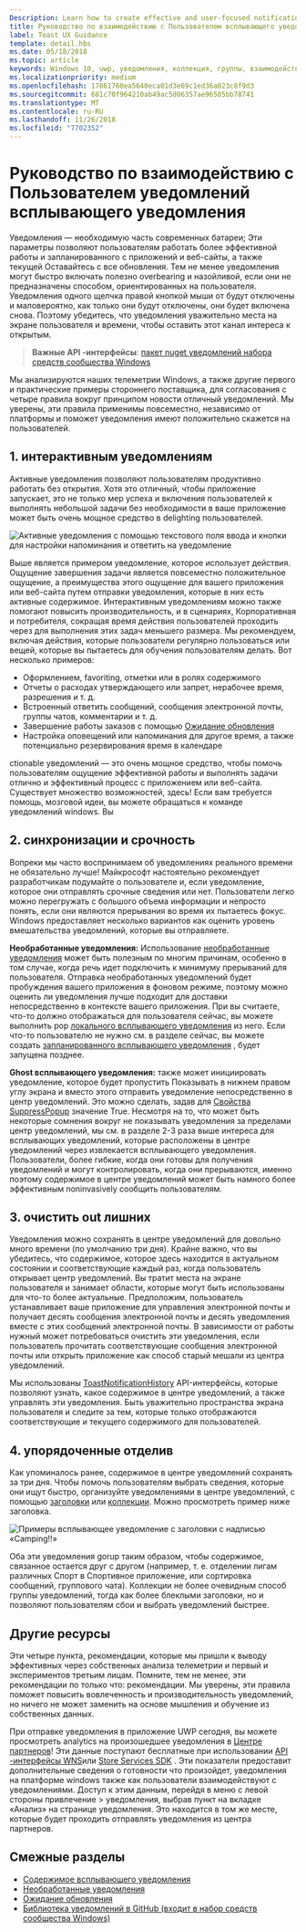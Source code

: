 ```yaml
---
Description: Learn how to create effective and user-focused notifications that make your users productive and happy.
title: Руководство по взаимодействию с Пользователем всплывающего уведомления
label: Toast UX Guidance
template: detail.hbs
ms.date: 05/18/2018
ms.topic: article
keywords: Windows 10, uwp, уведомления, коллекция, группы, взаимодействие с пользователем, руководство по взаимодействию с пользователем, руководство, действие, всплывающее уведомление, центр уведомлений, noninterruptive, эффективных уведомления, неинтрузивного уведомления, активные, управление, упорядочение
ms.localizationpriority: medium
ms.openlocfilehash: 17861760ea5640eca01d3e69c1ed36a023c8f9d3
ms.sourcegitcommit: 681c70f964210ab49ac5d06357ae96505bb78741
ms.translationtype: MT
ms.contentlocale: ru-RU
ms.lasthandoff: 11/26/2018
ms.locfileid: "7702352"
---
```

# <a name="toast-notification-ux-guidance"></a>Руководство по взаимодействию с Пользователем уведомлений всплывающего уведомления
Уведомления — необходимую часть современных батареи; Эти параметры позволяют пользователям работать более эффективной работы и запланированного с приложений и веб-сайты, а также текущей Оставайтесь с все обновления. Тем не менее уведомления могут быстро включать полезно overbearing и назойливой, если они не предназначены способом, ориентированных на пользователя. Уведомления одного щелчка правой кнопкой мыши от будут отключены и маловероятно, как только они будут отключены, они будет включена снова.  Поэтому убедитесь, что уведомления уважительно места на экране пользователя и времени, чтобы оставить этот канал интереса к открытым.

> **Важные API -интерфейсы**: [пакет nuget уведомлений набора средств сообщества Windows](https://www.nuget.org/packages/Microsoft.Toolkit.Uwp.Notifications/)

Мы анализируются наших телеметрии Windows, а также другие первого и практические примеры стороннего поставщика, для согласования с четыре правила вокруг принципом новости отличный уведомлений.  Мы уверены, эти правила применимы повсеместно, независимо от платформы и поможет уведомления имеют положительно скажется на пользователей.

## <a name="1-actionable-notifications"></a>1. интерактивным уведомлениям
Активные уведомления позволяют пользователям продуктивно работать без открытия.  Хотя это отличный, чтобы приложение запускает, это не только мер успеха и включения пользователей к выполнять небольшой задачи без необходимости в ваше приложение может быть очень мощное средство в delighting пользователей.

![Активные уведомления с помощью текстового поля ввода и кнопки для настройки напоминания и ответить на уведомление](images/actionable-notification-example01.png)

Выше является примером уведомление, которое использует действия. Ощущение завершения задачи является повсеместно положительное ощущение, а преимущества этого ощущение для вашего приложения или веб-сайта путем отправки уведомления, которые в них есть активные содержимое. Интерактивным уведомлениям можно также помогают повысить производительность, и в сценариях, Корпоративная и потребителя, сокращая время действия пользователей проходить через для выполнения этих задач меньшего размера. Мы рекомендуем, включая действия, которые пользователи регулярно пользоваться или вещей, которые вы пытаетесь для обучения пользователям делать.  Вот несколько примеров:
* Оформлением, favoriting, отметки или в ролях содержимого
* Отчеты о расходах утверждающего или запрет, нерабочее время, разрешения и т. д.
* Встроенный ответить сообщений, сообщения электронной почты, группы чатов, комментарии и т. д.
* Завершение работы заказов с помощью [Ожидание обновления](toast-pending-update.md)
* Настройка оповещений или напоминания для другое время, а также потенциально резервирования время в календаре

ctionable уведомлений — это очень мощное средство, чтобы помочь пользователям ощущение эффективной работы и выполнять задачи отлично и эффективный процесс с приложением или веб-сайта.  Существует множество возможностей, здесь! Если вам требуется помощь, мозговой идеи, вы можете обращаться к команде уведомлений windows.  Вы 

## <a name="2-timing-and-urgency"></a>2. синхронизации и срочность
Вопреки мы часто воспринимаем об уведомлениях реального времени не обязательно лучше! Майкрософт настоятельно рекомендует разработчикам подумайте о пользователе и, если уведомление, которое они отправлять срочные сведения или нет. Пользователи легко можно перегружать с большого объема информации и непросто понять, если они являются прерывания во время их пытаетесь фокус. Windows предоставляет несколько вариантов как оценить уровень вмешательства уведомлений, которые вы отправляете.

**Необработанные уведомления:** Использование [необработанные уведомления](raw-notification-overview.md) может быть полезным по многим причинам, особенно в том случае, когда речь идет подключить к минимуму прерываний для пользователя.  Отправка необработанных уведомлений будет пробуждения вашего приложения в фоновом режиме, поэтому можно оценить ли уведомления лучше подходит для доставки непосредственно в контексте вашего приложения. При вы считаете, что-то должно отображаться для пользователя сейчас, вы можете выполнить pop [локального всплывающего уведомления](send-local-toast.md) из него.  Если что-то пользователю не нужно см. в разделе сейчас, вы можете создать [запланированного всплывающего уведомления](https://blogs.msdn.microsoft.com/tiles_and_toasts/2016/09/30/quickstart-sending-an-alarm-in-windows-10/) , будет запущена позднее.

**Ghost всплывающего уведомления:** также может инициировать уведомление, которое будет пропустить Показывать в нижнем правом углу экрана и вместо этого отправить уведомление непосредственно в центр уведомлений. Это можно сделать, задав для [Свойства SuppressPopup](https://docs.microsoft.com/en-us/uwp/api/windows.ui.notifications.toastnotification.suppresspopup) значение True. Несмотря на то, что может быть некоторые сомнения вокруг не показывать уведомления за пределами центр уведомлений, мы см. в разделе 2-3 раза выше интереса для всплывающих уведомлений, которые расположены в центре уведомлений через извлекается всплывающего уведомления.  Пользователи, более гибкие, когда они готовы для получения уведомлений и могут контролировать, когда они прерываются, именно поэтому содержимое в центре уведомлений может быть намного более эффективным noninvasively сообщить пользователям.

## <a name="3-clear-out-the-clutter"></a>3. очистить out лишних
Уведомления можно сохранять в центре уведомлений для довольно много времени (по умолчанию три дня).  Крайне важно, что вы убедитесь, что содержимое, которое здесь находится в актуальном состоянии и соответствующие каждый раз, когда пользователь открывает центр уведомлений. Вы тратит места на экране пользователя и занимает области, которые могут быть использованы для что-то более актуальные.  Предположим, пользователь устанавливает ваше приложение для управления электронной почты и получает десять сообщения электронной почты и десять уведомления вместе с этих сообщений электронной почты.  В зависимости от работы нужный может потребоваться очистить эти уведомления, если пользователь прочитать соответствующие сообщения электронной почты или открыть приложение как способ старый мешали из центра уведомлений.

Мы использованы [ToastNotificationHistory](https://docs.microsoft.com/en-us/uwp/api/windows.ui.notifications.toastnotificationhistory) API-интерфейсы, которые позволяют узнать, какое содержимое в центре уведомлений, а также управлять эти уведомления. Быть уважительно пространства экрана пользователя и следите за тем, которые только отображаются соответствующие и текущего содержимого для пользователей.

## <a name="4-keeping-organized"></a>4. упорядоченные отделив
Как упоминалось ранее, содержимое в центре уведомлений сохранять за три дня.  Чтобы помочь пользователям выбрать сведения, которые они ищут быстро, организуйте уведомлениями в центре уведомлений, с помощью [заголовки](https://docs.microsoft.com/en-us/windows/uwp/design/shell/tiles-and-notifications/toast-headers) или [коллекции](https://docs.microsoft.com/en-us/uwp/api/windows.ui.notifications.toastcollection). Можно просмотреть пример ниже заголовка.

![Примеры всплывающее уведомление с заголовки с надписью «Camping!!»](images/toast-headers-action-center.png)

Оба эти уведомления gorup таким образом, чтобы содержимое, связанное остается друг с другом (например, т. е. отделении лигам различных Спорт в Спортивное приложение, или сортировка сообщений, группового чата). Коллекции не более очевидным способ группы уведомлений, тогда как более блеклыми заголовки, но и позволяют пользователям сбои и выбрать уведомлений быстрее. 

## <a name="other-resources"></a>Другие ресурсы
Эти четыре пункта, рекомендации, которые мы пришли к выводу эффективных через собственных анализа телеметрии и первый и экспериментов третьим лицам. Помните, тем не менее, эти рекомендации по только что: рекомендации.  Мы уверены, эти правила поможет повысить вовлеченность и производительность уведомлений, но ничего не может заменить на основе мышления и обучение из собственных данных.  

При отправке уведомления в приложение UWP сегодня, вы можете просмотреть analytics на произошедшее уведомления в [Центре партнеров](https://partner.microsoft.com/dashboard)! Эти данные поступают бесплатные при использовании [API -интерфейсы WNS](https://docs.microsoft.com/en-us/windows/uwp/design/shell/tiles-and-notifications/windows-push-notification-services--wns--overview)или [Store Services SDK](https://marketplace.visualstudio.com/items?itemName=AdMediator.MicrosoftStoreServicesSDK) . Эти показатели предоставит дополнительные сведения о готовности что произойдет, уведомления на платформе windows также как пользователи взаимодействуют с уведомлениями. Доступ к этим данным, перейдя в меню с левой стороны привлечение > уведомления, выбрав пункт на вкладке «Анализ» на странице уведомления.  Это находится в том же месте, которые будет проходить отправлять уведомления из центра партнеров.

## <a name="related-topics"></a>Смежные разделы

* [Содержимое всплывающего уведомления](adaptive-interactive-toasts.md)
* [Необработанные уведомления](raw-notification-overview.md)
* [Ожидание обновления](toast-pending-update.md)
* [Библиотека уведомлений в GitHub (входит в набор средств сообщества Windows)](https://github.com/Microsoft/UWPCommunityToolkit/tree/master/Microsoft.Toolkit.Uwp.Notifications)
